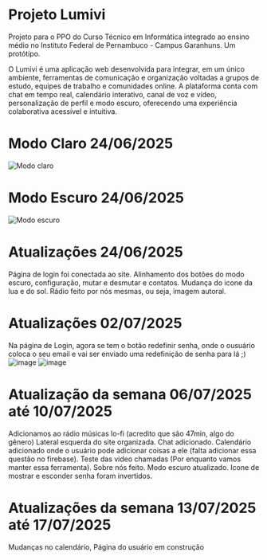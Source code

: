 # Projeto Lumivi
Projeto para o PPO do Curso Técnico em Informática integrado ao ensino médio no Instituto Federal de Pernambuco - Campus Garanhuns. Um protótipo.

O Lumivi é uma aplicação web desenvolvida para integrar, em um único ambiente, ferramentas de comunicação e organização voltadas a grupos de estudo, equipes de trabalho e comunidades online. A plataforma conta com chat em tempo real, calendário interativo, canal de voz e vídeo, personalização de perfil e modo escuro, oferecendo uma experiência colaborativa acessível e intuitiva.

# Modo Claro 24/06/2025
![Modo claro](https://github.com/user-attachments/assets/d5d2deef-4b52-410a-865c-967ba75ac20c)
# Modo Escuro 24/06/2025
![Modo escuro](https://github.com/user-attachments/assets/5b6ed1ea-15df-42c0-8a3d-fd6597381c48)

# Atualizações 24/06/2025
Página de login foi conectada ao site.
Alinhamento dos botões do modo escuro, configuração, mutar e desmutar e contatos.
Mudança do icone da lua e do sol.
Rádio feito por nós mesmas, ou seja, imagem autoral.


# Atualizações 02/07/2025
Na página de Login, agora se tem o botão redefinir senha, onde o ousuário coloca o seu email e vai ser enviado uma redefinição de senha para lá ;)
![image](https://github.com/user-attachments/assets/1d748e6b-16bb-4ed9-ba03-0f755ef8a398)
![image](https://github.com/user-attachments/assets/929a75e9-a963-4fcd-b70b-9fda84aa454f)

# Atualização da semana 06/07/2025 até 10/07/2025
Adicionamos ao rádio músicas lo-fi (acredito que são 47min, algo do gênero)
Lateral esquerda do site organizada.
Chat adicionado.
Calendário adicionado onde o usuário pode adicionar coisas a ele (falta adicionar essa questão no firebase).
Teste das video chamadas (Por enquanto vamos manter essa ferramenta).
Sobre nós feito.
Modo escuro atualizado.
Icone de mostrar e esconder senha foram invertidos.

# Atualizações da semana 13/07/2025 até 17/07/2025
Mudanças no calendário, Página do usuário em construção